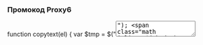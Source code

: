 ### Промокод Proxy6

<script src="https://mwhois.github.io/promo/jquery-3.5.1.min.js"></script>


function copytext(el) {
    var $tmp = $("<textarea>");
    $("body").append($tmp);
    $tmp.val($(el).text()).select();
    document.execCommand("copy");
    $tmp.remove();
}  

[![изображение](https://user-images.githubusercontent.com/110848298/183482156-8ba8fab4-e63d-4dd9-883b-85b343c0bf2a.png)](https://proxy6.net/d/253342)

<div>
	<p>Промокод на скидку 5% на первый заказ</p>	
</div>
<div id="text1">
	<p>rI7CaCS6FY</p>	
</div>
  
<section id="downloads"><a onclick="copytext('#text1')" class="btn btn-github">Скопировать промокод -5%</a></section>
